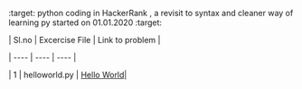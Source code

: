 :target: python coding in HackerRank , a revisit to syntax and cleaner way of learning py started on 01.01.2020 :target:

| Sl.no | Excercise File  | Link to problem | 

| ---- | ---- | ---- | 

| 1 | helloworld.py | [Hello World]("https://www.hackerrank.com/challenges/py-hello-world/problem")|




